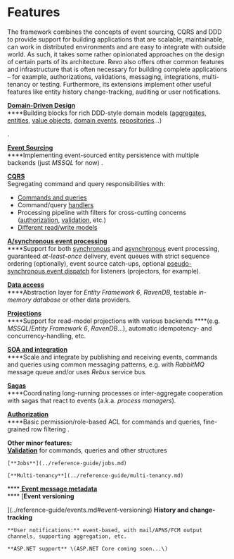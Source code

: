 # Features

The framework combines the concepts of event sourcing, CQRS and DDD to provide support for building applications that are scalable, maintainable, can work in distributed environments and are easy to integrate with outside world. As such, it takes some rather opinionated approaches on the design of certain parts of its architecture. Revo also offers other common features and infrastructure that is often necessary for building complete applications – for example, authorizations, validations, messaging, integrations, multi-tenancy or testing. Furthermore, its extensions implement other useful features like entity history change-tracking, auditing or user notifications.

[**Domain-Driven Design**](../reference-guide/domain-building-blocks.md)  
****Building blocks for rich DDD-style domain models \([aggregates](../reference-guide/domain-building-blocks.md#aggregates), [entities](../reference-guide/domain-building-blocks.md#entities), [value objects](../reference-guide/domain-building-blocks.md#value-objects), [domain events](../reference-guide/domain-building-blocks.md#domain-events), [repositories](../reference-guide/data-persistence.md#aggregate-repository)...\).

[**Event Sourcing**](../reference-guide/events.md)  
****Implementing event-sourced entity persistence with multiple backends \(just _MSSQL_ for now\).

[**CQRS**](../reference-guide/commands-and-queries.md)  
Segregating command and query responsibilities with:

* [Commands and queries  ](../reference-guide/commands-and-queries.md#commands-queries)
* Command/query [handlers  ](../reference-guide/commands-and-queries.md#command-query-handlers)
* Processing pipeline with filters for cross-cutting concerns \([authorization](../reference-guide/authorization.md), [validation](../reference-guide/validation.md), etc.\)
* [Different read/write models](../reference-guide/projections.md)

[**A/synchronous event processing**](../reference-guide/events.md)  
****Support for both [synchronous](../reference-guide/events.md#synchronous-event-processing) and [asynchronous](../reference-guide/events.md#asynchronous-event-processing) event processing, guaranteed _at-least-once_ delivery, event queues with strict sequence ordering \(optionally\), event source catch-ups, optional [pseudo-synchronous event dispatch](../reference-guide/events.md#pseudo-synchronous-event-dispatch) for listeners \(projectors, for example\).

[**Data access**](../reference-guide/data-persistence.md)  
****Abstraction layer for _Entity Framework 6_, _RavenDB,_ testable _in-memory database_ or other data providers.

[**Projections**](../reference-guide/projections.md)  
****Support for read-model projections with various backends ****\(e.g. _MSSQL_/_Entity Framework 6_, _RavenDB_...\), automatic idempotency- and concurrency-handling, etc.

[**SOA and integration**](../reference-guide/integrations.md)  
****Scale and integrate by publishing and receiving events, commands and queries using common messaging patterns, e.g. with _RabbitMQ_ message queue and/or uses _Rebus_ service bus.

[**Sagas**](../reference-guide/sagas.md)  
****Coordinating long-running processes or inter-aggregate cooperation with sagas that react to events \(a.k.a. _process managers_\).

[**Authorization**](../reference-guide/authorization.md)  
****Basic permission/role-based ACL for commands and queries, fine-grained row filtering.

**Other minor features:**  
	[**Validation**](../reference-guide/validation.md) for commands, queries and other structures  
	[**Jobs**](../reference-guide/jobs.md)  
	[**Multi-tenancy**](../reference-guide/multi-tenancy.md)  
****[	**Event message metadata**](../reference-guide/events.md#event-messages-and-metadata)  
****	[**Event versioning**  
](../reference-guide/events.md#event-versioning)	**History and change-tracking**  
	**User notifications:** event-based, with mail/APNS/FCM output channels, supporting aggregation, etc.  
	**ASP.NET support** \(ASP.NET Core coming soon...\)

